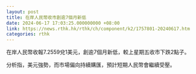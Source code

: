 ```yaml
---
layout: post
title: 在岸人民幣收市創逾7個月新低
date: 2024-06-17 17:03:25.000000000 +08:00
link: https://news.rthk.hk/rthk/ch/component/k2/1757801-20240617.htm
categories: rthk
---
```


在岸人民幣收報7.2559兌1美元，創逾7個月新低，較上星期五收市下跌2點子。

分析指，美元強勢，而市場偏向持續購匯，預計短期人民幣會繼續受壓。
